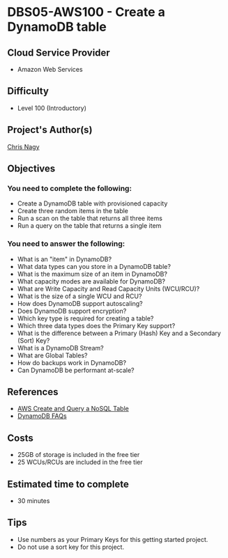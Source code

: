 # DBS05-AWS100 - Create a DynamoDB table

## Cloud Service Provider
- Amazon Web Services

## Difficulty
- Level 100 (Introductory)

## Project's Author(s)
[Chris Nagy](https://twitter.com/chris_the_nagy)

## Objectives

### You need to complete the following:
- Create a DynamoDB table with provisioned capacity
- Create three random items in the table
- Run a scan on the table that returns all three items
- Run a query on the table that returns a single item

### You need to answer the following:
- What is an "item" in DynamoDB?
- What data types can you store in a DynamoDB table?
- What is the maximum size of an item in DynamoDB?
- What capacity modes are available for DynamoDB?
- What are Write Capacity and Read Capacity Units (WCU/RCU)?
- What is the size of a single WCU and RCU?
- How does DynamoDB support autoscaling?
- Does DynamoDB support encryption?
- Which key type is required for creating a table?
- Which three data types does the Primary Key support?
- What is the difference between a Primary (Hash) Key and a Secondary (Sort) Key?
- What is a DynamoDB Stream?
- What are Global Tables?
- How do backups work in DynamoDB?
- Can DynamoDB be performant at-scale?


## References
- [AWS Create and Query a NoSQL Table](https://aws.amazon.com/getting-started/hands-on/create-nosql-table/)
- [DynamoDB FAQs](https://aws.amazon.com/dynamodb/faqs/)

## Costs
- 25GB of storage is included in the free tier
- 25 WCUs/RCUs are included in the free tier

## Estimated time to complete
- 30 minutes

## Tips
- Use numbers as your Primary Keys for this getting started project.
- Do not use a sort key for this project.
